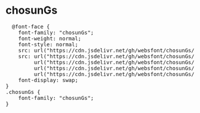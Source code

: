 # chosunGs

<pre>
  @font-face {
    font-family: "chosunGs";
    font-weight: normal;
    font-style: normal;
    src: url("https://cdn.jsdelivr.net/gh/websfont/chosunGs/chosunGs.eot");
    src: url("https://cdn.jsdelivr.net/gh/websfont/chosunGs/chosunGs.eot?#iefix") format("embedded-opentype"),
         url("https://cdn.jsdelivr.net/gh/websfont/chosunGs/chosunGs.woff2") format("woff2"),
         url("https://cdn.jsdelivr.net/gh/websfont/chosunGs/chosunGs.woff") format("woff"),
         url("https://cdn.jsdelivr.net/gh/websfont/chosunGs/chosunGs.ttf") format("truetype");
    font-display: swap;
} 
.chosunGs {
    font-family: "chosunGs";
}
</pre>
